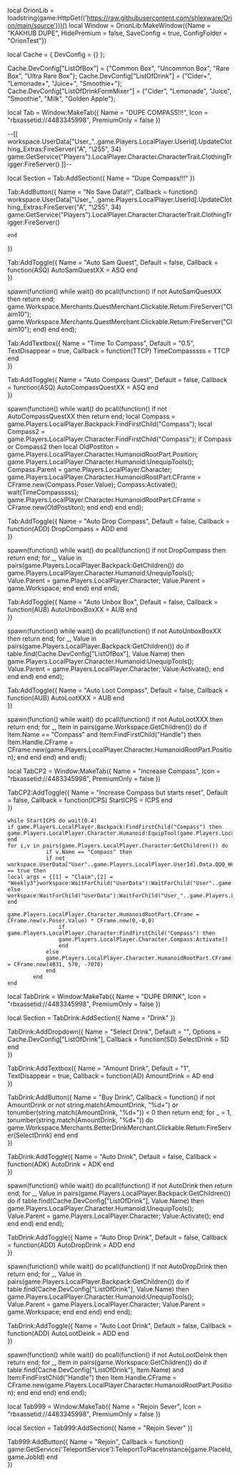 local OrionLib = loadstring(game:HttpGet(('https://raw.githubusercontent.com/shlexware/Orion/main/source')))()
local Window = OrionLib:MakeWindow({Name = "KAKHUB DUPE", HidePremium = false, SaveConfig = true, ConfigFolder = "OrionTest"})


local Cache = { DevConfig = {} };

Cache.DevConfig["ListOfBox"] = {"Common Box", "Uncommon Box", "Rare Box", "Ultra Rare Box"};
Cache.DevConfig["ListOfDrink"] = {"Cider+", "Lemonade+", "Juice+", "Smoothie+"};
Cache.DevConfig["ListOfDrinkFormMixer"] = {"Cider", "Lemonade", "Juice", "Smoothie", "Milk", "Golden Apple"};


local Tab = Window:MakeTab({
	Name = "DUPE COMPASS!!!",
	Icon = "rbxassetid://4483345998",
	PremiumOnly = false
})


--[[
workspace.UserData["User_"..game.Players.LocalPlayer.UserId].UpdateClothing_Extras:FireServer("A", "\255", 34)
game:GetService("Players").LocalPlayer.Character.CharacterTrait.ClothingTrigger:FireServer() 
]]--

local Section = Tab:AddSection({
	Name = "Dupe Compass!!!"
})

Tab:AddButton({
	Name = "No Save Data!!",
	Callback = function()
        workspace.UserData["User_"..game.Players.LocalPlayer.UserId].UpdateClothing_Extras:FireServer("A", "\255", 34)
        game:GetService("Players").LocalPlayer.Character.CharacterTrait.ClothingTrigger:FireServer() 

  	end    
})

Tab:AddToggle({
	Name = "Auto Sam Quest",
	Default = false,
	Callback = function(ASQ)
		AutoSamQuestXX = ASQ
	end    
})

spawn(function()
    while wait() do
        pcall(function()
            if not AutoSamQuestXX then return end;
            game.Workspace.Merchants.QuestMerchant.Clickable.Retum:FireServer("Claim10");
            game.Workspace.Merchants.QuestMerchant.Clickable.Retum:FireServer("Claim10");
        end)
    end
end);

Tab:AddTextbox({
	Name = "Time To Compass",
	Default = "0.5",
	TextDisappear = true,
	Callback = function(TTCP)
		TimeCompasssss = TTCP
	end	  
})

Tab:AddToggle({
	Name = "Auto Compass Quest",
	Default = false,
	Callback = function(ASQ)
		AutoCompassQuestXX = ASQ
	end    
})

spawn(function()
    while wait() do
        pcall(function()
            if not AutoCompassQuestXX then return end;
            local Compass = game.Players.LocalPlayer.Backpack:FindFirstChild("Compass");
            local Compass2 = game.Players.LocalPlayer.Character:FindFirstChild("Compass");
            if Compass or Compass2 then
                local OldPostiton = game.Players.LocalPlayer.Character.HumanoidRootPart.Position;
                game.Players.LocalPlayer.Character.Humanoid:UnequipTools();
                Compass.Parent = game.Players.LocalPlayer.Character;
                game.Players.LocalPlayer.Character.HumanoidRootPart.CFrame = CFrame.new(Compass.Poser.Value);
                Compass:Activate();
                wait(TimeCompasssss);
                game.Players.LocalPlayer.Character.HumanoidRootPart.CFrame = CFrame.new(OldPostiton);
            end
        end)
    end
end);

Tab:AddToggle({
	Name = "Auto Drop Compass",
	Default = false,
	Callback = function(ADD)
		DropCompass = ADD
	end    
})

spawn(function()
    while wait() do
        pcall(function()
            if not DropCompass then return end;
            for _, Value in pairs(game.Players.LocalPlayer.Backpack:GetChildren()) do
                game.Players.LocalPlayer.Character.Humanoid:UnequipTools();
                Value.Parent = game.Players.LocalPlayer.Character;
                Value.Parent = game.Workspace;
            end
        end)
    end
end);


Tab:AddToggle({
	Name = "Auto Unbox Box",
	Default = false,
	Callback = function(AUB)
		AutoUnboxBoxXX = AUB
	end    
})


spawn(function()
    while wait() do
        pcall(function()
            if not AutoUnboxBoxXX then return end;
            for _, Value in pairs(game.Players.LocalPlayer.Backpack:GetChildren()) do
                if table.find(Cache.DevConfig["ListOfBox"], Value.Name) then
                    game.Players.LocalPlayer.Character.Humanoid:UnequipTools();
                    Value.Parent = game.Players.LocalPlayer.Character;
                    Value:Activate();
                end
            end
        end)
    end
end);

Tab:AddToggle({
	Name = "Auto Loot Compass",
	Default = false,
	Callback = function(AUB)
		AutoLootXXX = AUB
	end    
})


spawn(function()
    while wait() do
        pcall(function()
            if not AutoLootXXX then return end;
            for _, Item in pairs(game.Workspace:GetChildren()) do
                if Item.Name == "Compass" and Item:FindFirstChild("Handle") then
                    Item.Handle.CFrame = CFrame.new(game.Players.LocalPlayer.Character.HumanoidRootPart.Position);
                end
            end
        end)
    end
end);




local TabCP2 = Window:MakeTab({
	Name = "Increase Compass",
	Icon = "rbxassetid://4483345998",
	PremiumOnly = false
})




TabCP2:AddToggle({
	Name = "Increase Compass but starts reset",
	Default = false,
	Callback = function(ICPS)
		StartICPS = ICPS
	end    
})


    while StartICPS do wait(0.4)
    if game.Players.LocalPlayer.Backpack:FindFirstChild("Compass") then
    game.Players.LocalPlayer.Character.Humanoid:EquipTool(game.Players.LocalPlayer.Backpack["Compass"])
    end
    for i,v in pairs(game.Players.LocalPlayer.Character:GetChildren()) do
                if v.Name == "Compass" then
                if not workspace.UserData["User"..game.Players.LocalPlayer.UserId].Data.QQQ_Weekly3.Value == true then
    local args = {[1] = "Claim",[2] = "Weekly3"}workspace:WaitForChild("UserData"):WaitForChild("User"..game.Players.LocalPlayer.UserId):WaitForChild("ChallengesRemote"):FireServer(unpack(args))
    else
    workspace:WaitForChild("UserData"):WaitForChild("User_"..game.Players.LocalPlayer.UserId):WaitForChild("Stats"):FireServer()
    end
                    game.Players.LocalPlayer.Character.HumanoidRootPart.CFrame = CFrame.new(v.Poser.Value) * CFrame.new(0,-0,0)
                    if game.Players.LocalPlayer.Character:FindFirstChild("Compass") then
                    game.Players.LocalPlayer.Character.Compass:Activate()
                    end
                else
                game.Players.LocalPlayer.Character.HumanoidRootPart.CFrame = CFrame.new(4831, 570, -7070)
                end
            end
    end



local TabDrink = Window:MakeTab({
	Name = "DUPE DRINK",
	Icon = "rbxassetid://4483345998",
	PremiumOnly = false
})


local Section = TabDrink:AddSection({
	Name = "Drink"
})

TabDrink:AddDropdown({
	Name = "Select Drink",
	Default = "",
	Options = Cache.DevConfig["ListOfDrink"],
	Callback = function(SD)
		SelectDrink = SD
	end    
})

TabDrink:AddTextbox({
	Name = "Amount Drink",
	Default = "1",
	TextDisappear = true,
	Callback = function(AD)
		AmountDrink = AD
	end	  
})

TabDrink:AddButton({
	Name = "Buy Drink",
	Callback = function()
        if not AmountDrink or not string.match(AmountDrink, "%d+") or tonumber(string.match(AmountDrink, "%d+")) < 0 then return end;
        for _ = 1, tonumber(string.match(AmountDrink, "%d+")) do
            game.Workspace.Merchants.BetterDrinkMerchant.Clickable.Retum:FireServer(SelectDrink)
        end
  	end    
})

TabDrink:AddToggle({
	Name = "Auto Drink",
	Default = false,
	Callback = function(ADK)
		AutoDrink = ADK
	end    
})

spawn(function()
    while wait() do
        pcall(function()
            if not AutoDrink then return end;
            for _, Value in pairs(game.Players.LocalPlayer.Backpack:GetChildren()) do
                if table.find(Cache.DevConfig["ListOfDrink"], Value.Name) then
                    game.Players.LocalPlayer.Character.Humanoid:UnequipTools();
                    Value.Parent = game.Players.LocalPlayer.Character;
                    Value:Activate();
                end
            end
        end)
    end
end);

TabDrink:AddToggle({
	Name = "Auto Drop Drink",
	Default = false,
	Callback = function(ADD)
		AutoDropDrink = ADD
	end    
})

spawn(function()
    while wait() do
        pcall(function()
            if not AutoDropDrink then return end;
            for _, Value in pairs(game.Players.LocalPlayer.Backpack:GetChildren()) do
                if table.find(Cache.DevConfig["ListOfDrink"], Value.Name) then
                    game.Players.LocalPlayer.Character.Humanoid:UnequipTools();
                    Value.Parent = game.Players.LocalPlayer.Character;
                    Value.Parent = game.Workspace;
                end
            end
        end)
    end
end);

TabDrink:AddToggle({
	Name = "Auto Loot Drink",
	Default = false,
	Callback = function(ADD)
		AutoLootDeink = ADD
	end    
})

spawn(function()
    while wait() do
        pcall(function()
            if not AutoLootDeink then return end;
            for _, Item in pairs(game.Workspace:GetChildren()) do
                if table.find(Cache.DevConfig["ListOfDrink"], Item.Name) and Item:FindFirstChild("Handle") then
                    Item.Handle.CFrame = CFrame.new(game.Players.LocalPlayer.Character.HumanoidRootPart.Position);
                end
            end
        end)
    end
end);


local Tab999 = Window:MakeTab({
	Name = "Rejoin Sever",
	Icon = "rbxassetid://4483345998",
	PremiumOnly = false
})


local Section = Tab999:AddSection({
	Name = "Rejoin Sever"
})

Tab999:AddButton({
	Name = "Rejoin",
	Callback = function()
        game:GetService('TeleportService'):TeleportToPlaceInstance(game.PlaceId, game.JobId) 
  	end    
})

